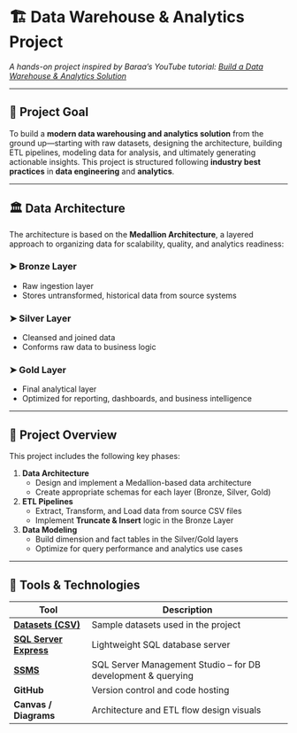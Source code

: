 # 🏗️ Data Warehouse & Analytics Project

*A hands-on project inspired by Baraa’s YouTube tutorial: [Build a Data Warehouse & Analytics Solution](https://youtu.be/9GVqKuTVANE?si=s2PsroVhGY3EvNSS)*

---

## 🎯 Project Goal

To build a **modern data warehousing and analytics solution** from the ground up—starting with raw datasets, designing the architecture, building ETL pipelines, modeling data for analysis, and ultimately generating actionable insights. This project is structured following **industry best practices** in **data engineering** and **analytics**.

---

## 🏛️ Data Architecture

The architecture is based on the **Medallion Architecture**, a layered approach to organizing data for scalability, quality, and analytics readiness:

### ➤ Bronze Layer
- Raw ingestion layer  
- Stores untransformed, historical data from source systems

### ➤ Silver Layer
- Cleansed and joined data  
- Conforms raw data to business logic

### ➤ Gold Layer
- Final analytical layer  
- Optimized for reporting, dashboards, and business intelligence

---

## 📌 Project Overview

This project includes the following key phases:

1. **Data Architecture**
    - Design and implement a Medallion-based data architecture
    - Create appropriate schemas for each layer (Bronze, Silver, Gold)
2. **ETL Pipelines**
    - Extract, Transform, and Load data from source CSV files
    - Implement **Truncate & Insert** logic in the Bronze Layer
3. **Data Modeling**
    - Build dimension and fact tables in the Silver/Gold layers
    - Optimize for query performance and analytics use cases

---

## 🧰 Tools & Technologies

| Tool | Description |
|------|-------------|
| [**Datasets (CSV)**](https://github.com/DataWithBaraa/sql-data-warehouse-project/blob/main/datasets) | Sample datasets used in the project |
| [**SQL Server Express**](https://www.microsoft.com/en-us/sql-server/sql-server-downloads) | Lightweight SQL database server |
| [**SSMS**](https://learn.microsoft.com/en-us/sql/ssms/download-sql-server-management-studio-ssms?view=sql-server-ver16) | SQL Server Management Studio – for DB development & querying |
| **GitHub** | Version control and code hosting |
| **Canvas / Diagrams** | Architecture and ETL flow design visuals |
